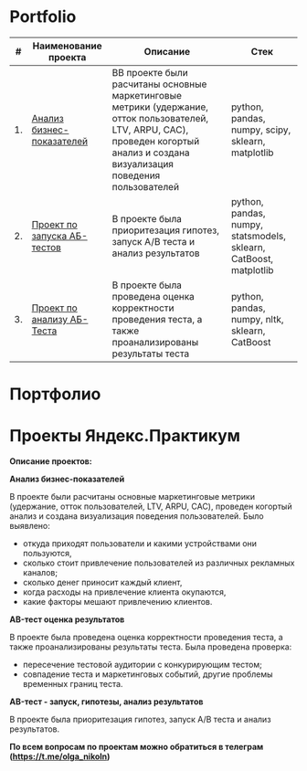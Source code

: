 # Portfolio

| #    | Наименование проекта                | Описание                                                     | Стек                                                         |
| ---- | ------------------------------------------------------------ | ------------------------------------------------------------ | ------------------------------------------------------------ |
| 1.   | [Анализ бизнес-показателей](https://github.com/chugunova99/Portfolio/blob/2dc505a5bf2e416195cc553c2fb85595b06f172e/%D0%90%D0%BD%D0%B0%D0%BB%D0%B8%D0%B7%20%D0%B1%D0%B8%D0%B7%D0%BD%D0%B5%D1%81-%D0%BF%D0%BE%D0%BA%D0%B0%D0%B7%D0%B0%D1%82%D0%B5%D0%BB%D0%B5%D0%B9.ipynb)| ВВ проекте были расчитаны основные маркетинговые метрики (удержание, отток пользователей, LTV, ARPU, CAC), проведен когортый анализ и создана визуализация поведения пользователей| python, pandas, numpy, scipy, sklearn, matplotlib       |
| 2.   | [Проект по запуска АБ-тестов]([https://github.com/aq2003/Portfolio/tree/main/Taxi%20Service](https://github.com/chugunova99/Portfolio/blob/2dc505a5bf2e416195cc553c2fb85595b06f172e/%D0%90%D0%91-%D1%82%D0%B5%D1%81%D1%82_%D0%BE%D1%86%D0%B5%D0%BD%D0%BA%D0%B0%20%D1%80%D0%B5%D0%B7%D1%83%D0%BB%D1%8C%D1%82%D0%B0%D1%82%D0%BE%D0%B2.ipynb)) | В проекте была приоритезация гипотез, запуск A/B теста и анализ результатов | python, pandas, numpy, statsmodels, sklearn, CatBoost, matplotlib |
| 3.   | [Проект по анализу АБ-Теста]([https://github.com/aq2003/Portfolio/tree/main/Analyzing%20Texts](https://github.com/chugunova99/Portfolio/blob/main/AB-%D1%82%D0%B5%D1%81%D1%82_%D0%B7%D0%B0%D0%BF%D1%83%D1%81%D0%BA_%D0%B3%D0%B8%D0%BF%D0%BE%D1%82%D0%B5%D0%B7%D1%8B_%D0%B0%D0%BD%D0%B0%D0%BB%D0%B8%D0%B7_%D1%80%D0%B5%D0%B7%D1%83%D0%BB%D1%8C%D1%82%D0%B0%D1%82%D0%BE%D0%B2.ipynb)) | В проекте была проведена оценка корректности проведения теста, а также проанализированы результаты теста | python, pandas, numpy, nltk, sklearn, CatBoost |



# Портфолио
# Проекты Яндекс.Практикум

**Описание проектов:**


**Анализ бизнес-показателей**

В проекте были расчитаны основные маркетинговые метрики (удержание, отток пользователей, LTV, ARPU, CAC), проведен когортый анализ и создана визуализация поведения пользователей. Было выявлено:
- откуда приходят пользователи и какими устройствами они пользуются,
- сколько стоит привлечение пользователей из различных рекламных каналов;
- сколько денег приносит каждый клиент,
- когда расходы на привлечение клиента окупаются,
- какие факторы мешают привлечению клиентов.

**AB-тест оценка результатов**

В проекте была проведена оценка корректности проведения теста, а также проанализированы результаты теста. 
Была проведена проверка:
- пересечение тестовой аудитории с конкурирующим тестом;
- совпадение теста и маркетинговых событий, другие проблемы временных границ теста.

**AB-тест - запуск, гипотезы, анализ результатов**

В проекте была приоритезация гипотез, запуск A/B теста и анализ результатов.


**По всем вопросам по проектам можно обратиться в телеграм (https://t.me/olga_nikoln)**


